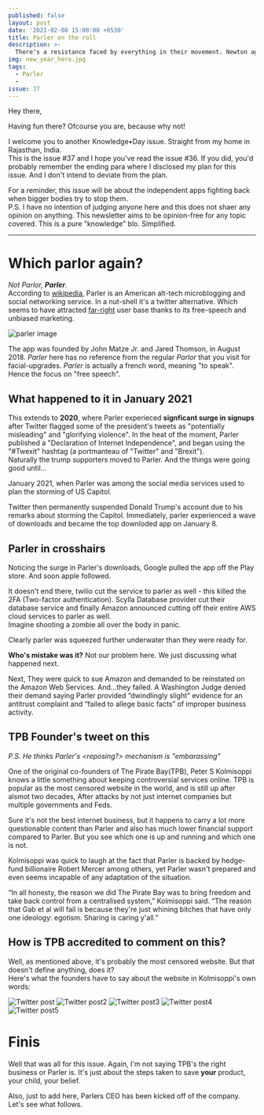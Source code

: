 ```yaml
---
published: false
layout: post
date: '2021-02-08 15:00:00 +0530'
title: Parler on the roll
description: >-
  There's a resistance faced by everything in their movement. Newton agrees. This is about the shots taken by parler by tech giants and TPB?
img: new_year_hero.jpg
tags:
  - Parler
  - 
issue: 37
---
```

Hey there,

Having fun there? Ofcourse you are, because why not!

I welcome you to another Knowledge•Day issue. Straight from my home in Rajasthan, India.  
This is the issue #37 and I hope you've read the issue #36. If you did, you'd probably remember the ending para where I disclosed my plan for this issue. And I don't intend to deviate from the plan.  

For a reminder, this issue will be about the independent apps fighting back when bigger bodies try to stop them.  
P.S. I have no intention of judging anyone here and this does not shaer any opinion on anything. This newsletter aims to be opinion-free for any topic covered. This is a pure "knowledge" blo. Simplified.  

----

# Which parlor again?
_Not Parlor, **Parler**._  
According to [wikipedia](https://en.wikipedia.org/wiki/Parler), Parler is an American alt-tech microblogging and social networking service. In a nut-shell it's a twitter alternative. Which seems to have attracted [far-right](https://en.wikipedia.org/wiki/Far-right_politics) user base thanks to its free-speech and unbiased marketing.  

![parler image](link)

The app was founded by John Matze Jr. and Jared Thomson, in August 2018. _Parler_ here has no reference from the regular _Parlor_ that you visit for facial-upgrades. _Parler_ is actually a french word, meaning "to speak". Hence the focus on "free speech".  

## What happened to it in January 2021
This extends to **2020**, where Parler experieced **signficant surge in signups** after Twitter flagged some of the president's tweets as "potentially misleading" and "glorifying violence". In the heat of the moment, Parler published a "Declaration of Internet Independence", and began using the "#Twexit" hashtag (a portmanteau of "Twitter" and "Brexit").  
Naturally the trump supporters moved to Parler. And the things were going good until...   

January 2021, when Parler was among the social media services used to plan the storming of US Capitol.  

Twitter then permanently suspended Donald Trump's account due to his remarks about storming the Capitol. Immediately, parler experienced a wave of downloads and became the top downloded app on January 8.  

## Parler in crosshairs
Noticing the surge in Parler's downloads, Google pulled the app off the Play store. And soon apple followed.   

It doesn't end there, twilio cut the service to parler as well - this killed the 2FA (Two-factor authentication). Scylla Database provider cut their database service and finally Amazon announced cutting off their entire AWS cloud services to parler as well.     
Imagine shooting a zombie all over the body in panic.   

Clearly parler was squeezed further underwater than they were ready for.

**Who's mistake was it?**
Not our problem here. We just discussing what happened next.  

Next, They were quick to sue Amazon and demanded to be reinstated on the Amazon Web Services. And...they failed. A Washington Judge denied their demand saying Parler provided “dwindlingly slight” evidence for an antitrust complaint and “failed to allege basic facts” of improper business activity.  

## TPB Founder's tweet on this
_P.S. He thinks Parler's <reposing?> mechanism is "embarassing"_

One of the original co-founders of The Pirate Bay(TPB), Peter S Kolmisoppi knows a little something about keeping controversial services online. TPB is popular as the most censored website in the world, and is still up after alsmot two decades, After attacks by not just internet companies but multiple governments and Feds.   

Sure it's not the best internet business, but it happens to carry a lot more questionable content than Parler and also has much lower financial support compared to Parler. But you see which one is up and running and which one is not.  

Kolmisoppi was quick to laugh at the fact that Parler is backed by hedge-fund billionaire Robert Mercer among others, yet Parler wasn't prepared and even seems incapable of any adaptation of the situation.  

“In all honesty, the reason we did The Pirate Bay was to bring freedom and take back control from a centralised system,” Kolmisoppi said. “The reason that Gab et al will fail is because they're just whining bitches that have only one ideology: egotism. Sharing is caring y'all.”

## How is TPB accredited to comment on this?

Well, as mentioned above, it's probably the most censored website. But that doesn't define anything, does it?  
Here's what the founders have to say about the website in Kolmisoppi's own words:

![Twitter post ](https://twitter.com/brokep/status/1348194329005875203)
![Twitter post2](https://twitter.com/brokep/status/1348224123592437760)
![Twitter post3](https://twitter.com/brokep/status/1348400548991688704)
![Twitter post4](https://twitter.com/brokep/status/1348402724354879492)
![Twitter post5](https://twitter.com/brokep/status/1348402729530646532)

# Finis
Well that was all for this issue. Again, I'm not saying TPB's the right business or Parler is. It's just about the steps taken to save **your** product, your child, your belief.

Also, just to add here, Parlers CEO has been kicked off of the company. Let's see what follows.